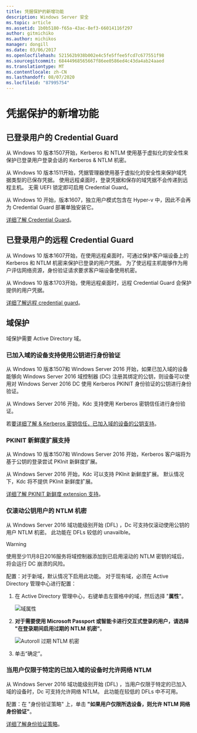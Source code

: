 ```yaml
---
title: 凭据保护的新增功能
description: Windows Server 安全
ms.topic: article
ms.assetid: 1b0b5180-f65a-43ac-8ef3-66014116f297
author: gitmichiko
ms.author: michikos
manager: dongill
ms.date: 03/06/2017
ms.openlocfilehash: 521562b938b002e4c5fe5ffee5fcd7c677551f98
ms.sourcegitcommit: 68444968565667f86ee0586ed4c43da4ab24aaed
ms.translationtype: MT
ms.contentlocale: zh-CN
ms.lasthandoff: 08/07/2020
ms.locfileid: "87995754"
---
```

# <a name="whats-new-in-credential-protection"></a>凭据保护的新增功能

## <a name="credential-guard-for-signed-in-user"></a>已登录用户的 Credential Guard

从 Windows 10 版本1507开始，Kerberos 和 NTLM 使用基于虚拟化的安全性来保护已登录用户登录会话的 Kerberos & NTLM 机密。

从 Windows 10 版本1511开始，凭据管理器使用基于虚拟化的安全性来保护域凭据类型的已保存凭据。 使用远程桌面时，登录凭据和保存的域凭据不会传递到远程主机。 无需 UEFI 锁定即可启用 Credential Guard。

从 Windows 10 开始，版本1607，独立用户模式包含在 Hyper-v 中，因此不会再为 Credential Guard 部署单独安装它。

[详细了解 Credential Guard](/windows/security/identity-protection/credential-guard/credential-guard)。


## <a name="remote-credential-guard-for-signed-in-user"></a>已登录用户的远程 Credential Guard

从 Windows 10 版本1607开始，在使用远程桌面时，可通过保护客户端设备上的 Kerberos 和 NTLM 机密来保护已登录的用户凭据。 为了使远程主机能够作为用户评估网络资源，身份验证请求要求客户端设备使用机密。

从 Windows 10 版本1703开始，使用远程桌面时，远程 Credential Guard 会保护提供的用户凭据。

[详细了解远程 credential guard](/windows/security/identity-protection/remote-credential-guard)。

## <a name="domain-protections"></a>域保护

域保护需要 Active Directory 域。

### <a name="domain-joined-device-support-for-authentication-using-public-key"></a>已加入域的设备支持使用公钥进行身份验证

从 Windows 10 版本1507和 Windows Server 2016 开始，如果已加入域的设备能够向 Windows Server 2016 域控制器 (DC) 注册其绑定的公钥，则设备可以使用对 Windows Server 2016 DC 使用 Kerberos PKINIT 身份验证的公钥进行身份验证。

从 Windows Server 2016 开始，Kdc 支持使用 Kerberos 密钥信任进行身份验证。

若[要详细了解 & Kerberos 密钥信任，已加入域的设备的公钥支持](../kerberos/whats-new-in-kerberos-authentication.md)。

### <a name="pkinit-freshness-extension-support"></a>PKINIT 新鲜度扩展支持

从 Windows 10 版本1507和 Windows Server 2016 开始，Kerberos 客户端将为基于公钥的登录尝试 PKInit 新鲜度扩展。

从 Windows Server 2016 开始，Kdc 可以支持 PKInit 新鲜度扩展。  默认情况下，Kdc 将不提供 PKInit 新鲜度扩展。

[详细了解 PKINIT 新鲜度 extension 支持](../kerberos/whats-new-in-kerberos-authentication.md)。

### <a name="rolling-public-key-only-users-ntlm-secrets"></a>仅滚动公钥用户的 NTLM 机密

从 Windows Server 2016 域功能级别开始 (DFL) ，Dc 可支持仅滚动使用公钥的用户 NTLM 机密。 此功能在 DFLs 较低的 unavailble。

> [!WARNING]
> 使用至少11月8日2016服务将域控制器添加到已启用滚动的 NTLM 密钥的域后，将会运行 DC 崩溃的风险。

配置：对于新域，默认情况下启用此功能。 对于现有域，必须在 Active Directory 管理中心进行配置：

1. 在 Active Directory 管理中心，右键单击左窗格中的域，然后选择 "**属性**"。

    ![域属性](../media/Credentials-Protection-And-Management/domain-properties.png)

2. **对于需要使用 Microsoft Passport 或智能卡进行交互式登录的用户，请选择 "在登录期间启用过期的 NTLM 机密"**。

    ![Autoroll 过期 NTLM 机密](../media/Credentials-Protection-And-Management/autoroll-ntlm.png)

3. 单击“确定”。

### <a name="allowing-network-ntlm-when-user-is-restricted-to-specific-domain-joined-devices"></a>当用户仅限于特定的已加入域的设备时允许网络 NTLM

从 Windows Server 2016 域功能级别开始 (DFL) ，当用户仅限于特定的已加入域的设备时，Dc 可支持允许网络 NTLM。 此功能在较低的 DFLs 中不可用。

配置：在 "身份验证策略" 上，单击 **"如果用户仅限所选设备，则允许 NTLM 网络身份验证"**。

[详细了解身份验证策略](./authentication-policies-and-authentication-policy-silos.md)。